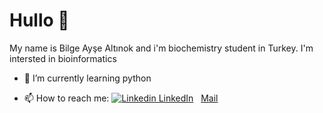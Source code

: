 # Hullo :wave:

My name is Bilge Ayşe Altınok and i'm biochemistry student in Turkey. I'm intersted in bioinformatics

- 🌱 I’m currently learning python

- 📫 How to reach me: [![Linkedin](https://i.stack.imgur.com/gVE0j.png) LinkedIn](https://www.linkedin.com/bilgeaysealtinok)
&nbsp;  [Mail](mailto:bilgeaaltinok@gmail.com) 

